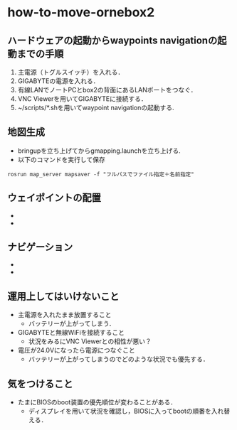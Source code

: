 # how-to-move-ornebox2
## ハードウェアの起動からwaypoints navigationの起動までの手順
1. 主電源（トグルスイッチ）を入れる．
2. GIGABYTEの電源を入れる．
3. 有線LANでノートPCとbox2の背面にあるLANポートをつなぐ．
4. VNC Viewerを用いてGIGABYTEに接続する．
5. ~/scripts/*.shを用いてwaypoint navigationの起動する.

## 地図生成
* bringupを立ち上げてからgmapping.launchを立ち上げる.
* 以下のコマンドを実行して保存
```
rosrun map_server mapsaver -f "フルパスでファイル指定＋名前指定"
```

## ウェイポイントの配置
* 
* 

## ナビゲーション
* 
* 
## 運用上してはいけないこと
* 主電源を入れたまま放置すること
  * バッテリーが上がってしまう．
* GIGABYTEと無線WiFiを接続すること
  * 状況をみるにVNC Viewerとの相性が悪い？
* 電圧が24.0Vになったら電源につなぐこと
  * バッテリーが上がってしまうのでどのような状況でも優先する．

## 気をつけること
* たまにBIOSのboot装置の優先順位が変わることがある．
  * ディスプレイを用いて状況を確認し，BIOSに入ってbootの順番を入れ替える．
